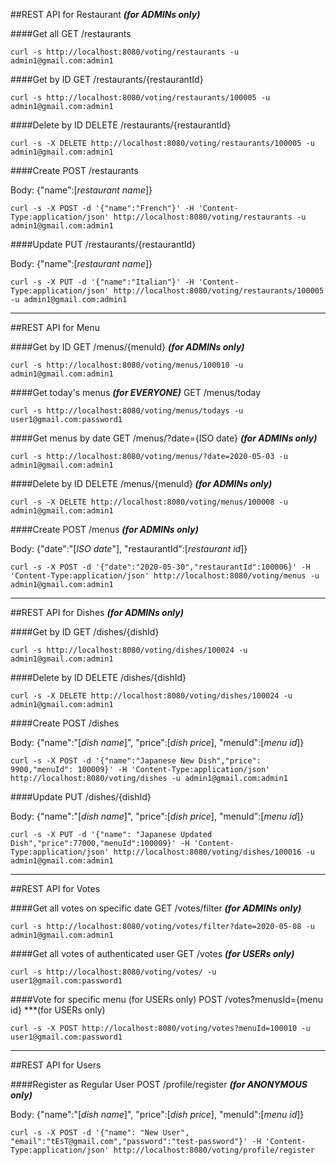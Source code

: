 
##REST API for Restaurant
***(for ADMINs only)***

####Get all
GET     /restaurants

    curl -s http://localhost:8080/voting/restaurants -u admin1@gmail.com:admin1

####Get by ID
GET     /restaurants/{restaurantId}

    curl -s http://localhost:8080/voting/restaurants/100005 -u admin1@gmail.com:admin1

####Delete by ID
DELETE  /restaurants/{restaurantId}

    curl -s -X DELETE http://localhost:8080/voting/restaurants/100005 -u admin1@gmail.com:admin1

####Create
POST  /restaurants

Body: {"name":[<i>restaurant name</i>]}

    curl -s -X POST -d '{"name":"French"}' -H 'Content-Type:application/json' http://localhost:8080/voting/restaurants -u admin1@gmail.com:admin1

####Update
PUT  /restaurants/{restaurantId}

Body: {"name":[<i>restaurant name</i>]}

    curl -s -X PUT -d '{"name":"Italian"}' -H 'Content-Type:application/json' http://localhost:8080/voting/restaurants/100005 -u admin1@gmail.com:admin1

<hr>

##REST API for Menu

####Get by ID 
GET     /menus/{menuId} ***(for ADMINs only)***

    curl -s http://localhost:8080/voting/menus/100010 -u admin1@gmail.com:admin1

####Get today's menus ***(for EVERYONE)***
GET     /menus/today

    curl -s http://localhost:8080/voting/menus/todays -u user1@gmail.com:password1
####Get menus by date 
GET     /menus/?date={ISO date} ***(for ADMINs only)***

    curl -s http://localhost:8080/voting/menus/?date=2020-05-03 -u admin1@gmail.com:admin1

####Delete by ID 
DELETE  /menus/{menuId} ***(for ADMINs only)***

    curl -s -X DELETE http://localhost:8080/voting/menus/100008 -u admin1@gmail.com:admin1

####Create 
POST  /menus ***(for ADMINs only)***  

Body: {"date":"[<i>ISO date</i>"], "restaurantId":[<i>restaurant id</i>]}

    curl -s -X POST -d '{"date":"2020-05-30","restaurantId":100006}' -H 'Content-Type:application/json' http://localhost:8080/voting/menus -u admin1@gmail.com:admin1

<hr>

##REST API for Dishes
***(for ADMINs only)***

####Get by ID
GET     /dishes/{dishId}

    curl -s http://localhost:8080/voting/dishes/100024 -u admin1@gmail.com:admin1

####Delete by ID
DELETE  /dishes/{dishId}

    curl -s -X DELETE http://localhost:8080/voting/dishes/100024 -u admin1@gmail.com:admin1

####Create
POST  /dishes

Body: {"name":"[<i>dish name</i>]", "price":[<i>dish price</i>], "menuId":[<i>menu id</i>]}

    curl -s -X POST -d '{"name":"Japanese New Dish","price": 9900,"menuId": 100009}' -H 'Content-Type:application/json' http://localhost:8080/voting/dishes -u admin1@gmail.com:admin1

####Update
PUT  /dishes/{dishId}

Body: {"name":"[<i>dish name</i>]", "price":[<i>dish price</i>], "menuId":[<i>menu id</i>]}

    curl -s -X PUT -d '{"name": "Japanese Updated Dish","price":77000,"menuId":100009}' -H 'Content-Type:application/json' http://localhost:8080/voting/dishes/100016 -u admin1@gmail.com:admin1

<hr>

##REST API for Votes


####Get all votes on specific date 
GET     /votes/filter ***(for ADMINs only)***

    curl -s http://localhost:8080/voting/votes/filter?date=2020-05-08 -u admin1@gmail.com:admin1
####Get all votes of authenticated user 
GET     /votes ***(for USERs only)***

    curl -s http://localhost:8080/voting/votes/ -u user1@gmail.com:password1
####Vote for specific menu (for USERs only)
POST /votes?menusId={menu id} ***(for USERs only)

    curl -s -X POST http://localhost:8080/voting/votes?menuId=100010 -u user1@gmail.com:password1
    
<hr>

##REST API for Users


####Register as Regular User 
POST /profile/register ***(for ANONYMOUS only)***
    
Body: {"name":"[<i>dish name</i>]", "price":[<i>dish price</i>], "menuId":[<i>menu id</i>]}

    curl -s -X POST -d '{"name": "New User", "email":"tEsT@gmail.com","password":"test-password"}' -H 'Content-Type:application/json' http://localhost:8080/voting/profile/register

